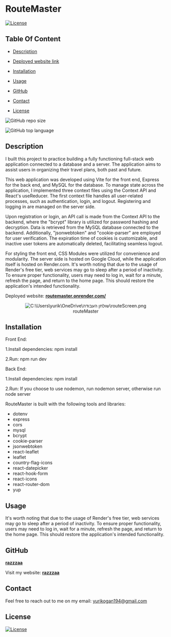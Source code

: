 # RouteMaster

  [![License](https://img.shields.io/static/v1?label=License&message=ISC&color=blue&?style=plastic&logo=appveyor)](https://opensource.org/license/ISC)



## Table Of Content

- [Description](#description)
- [Deployed website link](#deployedWebsite)
- [Installation](#installation)
- [Usage](#usage)


- [GitHub](#github)
- [Contact](#contact)
- [License](#license)




![GitHub repo size](https://img.shields.io/github/repo-size/razzzaa/routeMaster?style=plastic)

  ![GitHub top language](https://img.shields.io/github/languages/top/razzzaa/routeMaster?style=plastic)



## Description

  I built this project to practice building a fully functioning full-stack web application connected to a database and a server. The application aims to assist users in organizing their travel plans, both past and future.

This web application was developed using Vite for the front end, Express for the back end, and MySQL for the database. To manage state across the application, I implemented three context files using the Context API and React's useReducer. The first context file handles all user-related processes, such as authentication, login, and logout. Registering and logging in are managed on the server side.

Upon registration or login, an API call is made from the Context API to the backend, where the "bcrypt" library is utilized for password hashing and decryption. Data is retrieved from the MySQL database connected to the backend. Additionally, "jsonwebtoken" and "cookie-parser" are employed for user verification. The expiration time of cookies is customizable, and inactive user tokens are automatically deleted, facilitating seamless logout.

For styling the front end, CSS Modules were utilized for convenience and modularity. The server side is hosted on Google Cloud, while the application itself is hosted on Render.com. It's worth noting that due to the usage of Render's free tier, web services may go to sleep after a period of inactivity. To ensure proper functionality, users may need to log in, wait for a minute, refresh the page, and return to the home page. This should restore the application's intended functionality.





<p>Deployed website: <strong><a href="routemaster.onrender.com/">routemaster.onrender.com/</a></strong>





<p align="center">
  <img alt="C:\Users\yurik\OneDrive\שולחן העבודה\routeScreen.png" [Screenshot] src="C:\Users\yurik\OneDrive\שולחן העבודה\routeScreen.png"><br>
routeMaster
</p>





## Installation

Front End:

1.Install dependencies: 
npm install

2.Run:
npm run dev

Back End:

1.Install dependencies: 
npm install


2.Run:
If you choose to use nodemon, run nodemon server, otherwise run node server








RouteMaster is built with the following tools and libraries: <ul><li>dotenv</li> <li>express</li> <li>cors</li> <li>mysql</li> <li>bcrypt</li> <li>cookie-parser</li> <li>jsonwebtoken</li> <li>react-leaflet</li> <li>leaflet</li> <li>country-flag-icons</li> <li>react-datepicker</li> <li>react-hook-form</li> <li>react-icons</li> <li>react-router-dom</li> <li>yup</li></ul>





## Usage
 
It's worth noting that due to the usage of Render's free tier, web services may go to sleep after a period of inactivity. To ensure proper functionality, users may need to log in, wait for a minute, refresh the page, and return to the home page. This should restore the application's intended functionality.













## GitHub

<a href="https://github.com/razzzaa"><strong>razzzaa</a></strong>



<p>Visit my website: <strong><a href="https://github.com/razzzaa">razzzaa</a></strong></p>





## Contact

Feel free to reach out to me on my email:
yurikogan194@gmail.com





## License

[![License](https://img.shields.io/static/v1?label=Licence&message=ISC&color=blue)](https://opensource.org/license/ISC)


